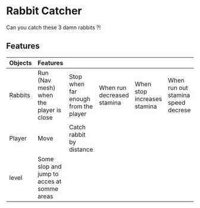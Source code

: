 # Rabbit Catcher

Can you catch these 3 damn rabbits ?!

## Features

| Objects | Features                                                                                                                            |     |     |     |    |
| ------- | ----------------------------------------------------------------------------------------------------------------------------------- | --- | --- | --- | --- |
| Rabbits | Run (Nav mesh) when the player is close    |  Stop when far enough from the player   | When run decreased stamina | When stop increases stamina    |When run out stamina speed decrese |
| Player  | Move                                                                                                      | Catch rabbit by distance      |     |     |    |
| level   | Some slop and jump to acces at somme areas                                                                                          |     |     |     |   |
